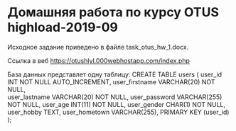 # Домашняя работа по курсу OTUS highload-2019-09



Исходное задание приведено в файле task_otus_hw_1.docx. 

Ссылка в веб https://otushlyl.000webhostapp.com/index.php

База данных представлет одну таблицу: 
CREATE TABLE users (
user_id             INT NOT NULL AUTO_INCREMENT,
user_firstname      VARCHAR(20) NOT NULL,  
user_lastname       VARCHAR(20) NOT NULL,
user_password       VARCHAR(255) NOT NULL,
user_age            INT(11) NOT NULL,
user_gender         CHAR(1) NOT NULL,
user_hobby          TEXT,
user_hometown       VARCHAR(255),
PRIMARY KEY (user_id)
);
